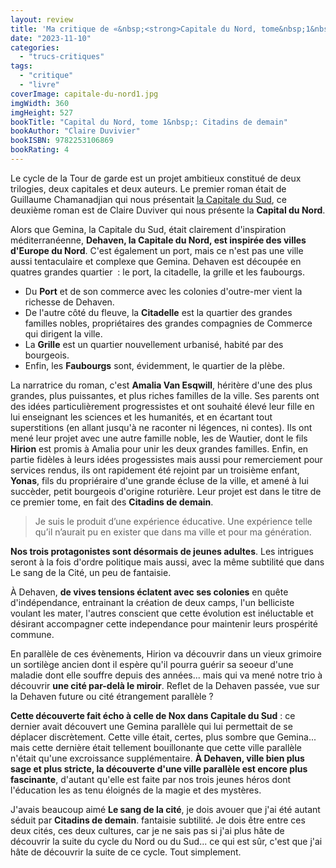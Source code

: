 ```yaml
---
layout: review
title: 'Ma critique de «&nbsp;<strong>Capitale du Nord, tome&nbsp;1&nbsp;: Citadins de demain</strong>&nbsp;» de <em>Claire Duvivier</em>'
date: "2023-11-10"
categories: 
  - "trucs-critiques"
tags: 
  - "critique"
  - "livre"
coverImage: capitale-du-nord1.jpg
imgWidth: 360
imgHeight: 527
bookTitle: "Capital du Nord, tome 1&nbsp;: Citadins de demain"
bookAuthor: "Claire Duvivier"
bookISBN: 9782253106869     
bookRating: 4
---
```


Le cycle de la Tour de garde est un projet ambitieux constitué de deux trilogies, deux capitales et deux auteurs. Le premier roman était de Guillaume Chamanadjian qui nous présentait <a href="/2022/02/ma-critique-de-le-sang-de-la-cite-capitale-du-sud-de-guillaume-chamanadjian/">la Capitale du Sud</a>, ce deuxième roman est de Claire Duviver qui nous présente la <strong>Capital du Nord</strong>.

Alors que Gemina, la Capitale du Sud, était clairement d'inspiration méditerranéenne, <strong>Dehaven, la Capitale du Nord, est inspirée des villes d'Europe du Nord</strong>. C'est également un port, mais ce n'est pas une ville aussi tentaculaire et complexe que Gemina. Dehaven est découpée en quatres grandes quartier&nbsp; : le port, la citadelle, la grille et les faubourgs.
<ul>
  <li>Du <strong>Port</strong> et de son commerce avec les colonies d'outre-mer vient la richesse de Dehaven.</li>
  <li>De l'autre côté du fleuve, la <strong>Citadelle</strong> est la quartier des grandes familles nobles, propriétaires des grandes compagnies de Commerce qui dirigent la ville.</li>
  <li>La <strong>Grille</strong> est un quartier nouvellement urbanisé, habité par des bourgeois.</li>
  <li>Enfin, les <strong>Faubourgs</strong> sont, évidemment, le quartier de la plèbe.</li>
</ul>

La narratrice du roman, c'est <strong>Amalia Van Esqwill</strong>, héritère d'une des plus grandes, plus puissantes, et plus riches familles de la ville. Ses parents ont des idées particulièrement progressistes et ont souhaité élevé leur fille en lui enseignant les sciences et les humanités, et en écartant tout superstitions (en allant jusqu'à ne raconter ni légences, ni contes). Ils ont mené leur projet avec une autre famille noble, les de Wautier, dont le fils <strong>Hirion</strong> est promis à Amalia pour unir les deux grandes familles. Enfin, en partie fidèles à leurs idées progessistes mais aussi pour remerciement pour services rendus, ils ont rapidement été rejoint par un troisième enfant, <strong>Yonas</strong>, fils du propriéraire d'une grande écluse de la ville, et amené à lui succèder, petit bourgeois d'origine roturière. Leur projet est dans le titre de ce premier tome, en fait des <strong>Citadins de demain</strong>.

<blockquote class="citation">
  <p>Je suis le produit d’une expérience éducative. Une expérience telle qu’il n’aurait pu en exister que dans ma ville et pour ma génération.</p>
</blockquote>

<strong>Nos trois protagonistes sont désormais de jeunes adultes</strong>. Les intrigues seront à la fois d'ordre politique mais aussi, avec la même subtilité que dans Le sang de la Cité, un peu de fantaisie.

À Dehaven, <strong>de vives tensions éclatent avec ses colonies</strong> en quête d'indépendance, entrainant la création de deux camps, l'un belliciste voulant les mater, l'autres conscient que cette évolution est inéluctable et désirant accompagner cette independance pour maintenir leurs prospérité commune.

En parallèle de ces évènements, Hirion va découvrir dans un vieux grimoire un sortilège ancien dont il espère qu'il pourra guérir sa seoeur d'une maladie dont elle souffre depuis des années... mais qui va mené notre trio à découvrir <strong>une cité par-delà le miroir</strong>. Reflet de la Dehaven passée, vue sur la Dehaven future ou cité étrangement parallèle&nbsp;?

<strong>Cette découverte fait écho à celle de Nox dans Capitale du Sud</strong>&nbsp;: ce dernier avait découvert une Gemina parallèle qui lui permettait de se déplacer discrètement. Cette ville était, certes, plus sombre que Gemina... mais cette dernière était tellement bouillonante que cette ville parallèle n'était qu'une excroissance supplémentaire. <strong>À Dehaven, ville bien plus sage et plus stricte, la découverte d'une ville parallèle est encore plus fascinante</strong>, d'autant qu'elle est faite par nos trois jeunes héros dont l'éducation les as tenu éloignés de la magie et des mystères.

J'avais beaucoup aimé <strong>Le sang de la cité</strong>, je dois avouer que j'ai été autant séduit par <strong>Citadins de demain</strong>. fantaisie subtilité. Je dois être entre ces deux cités, ces deux cultures, car je ne sais pas si j'ai plus hâte de découvrir la suite du cycle du Nord ou du Sud... ce qui est sûr, c'est que j'ai hâte de découvrir la suite de ce cycle. Tout simplement.